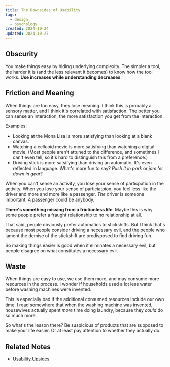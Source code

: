 ```yaml
---
title: The Downsides of Usability
tags:
  - design
  - psychology
created: 2024-10-24
updated: 2024-10-27
---
```

## Obscurity

You make things easy by hiding underlying complexity. The simpler a tool, the harder it is (and the less relevant it becomes) to know how the tool works. **Use increases while understanding decreases**.

## Friction and Meaning

When things are too easy, they lose meaning. I think this is probably a sensory matter, and I think it's correlated with satisfaction. The better you can sense an interaction, the more satisfaction you get from the interaction.

Examples:

- Looking at the Mona Lisa is more satisfying than looking at a blank canvas.
- Watching a celluoid movie is more satisfying than watching a digital movie. (Most people aren't attuned to the difference, and sometimes I can't even tell, so it's hard to distinguish this from a preference.)
- Driving stick is more satsifying than driving an automatic. It's even reflected in language. What's more fun to say? *Push it in park* or *jam 'er down in gear*?

When you can't sense an activity, you lose your sense of particpation in the activity. When you lose your sense of particiatpion, you feel less like the driver and more and more like a passenger. *The* driver is someone important. *A* passenger could be anybody.

**There's something missing from a frictionless life**. Maybe this is why some people prefer a fraught relationship to no relationship at all.

That said, people obviously prefer automatics to stickshifts. But I think that's because most people consider driving a necessary evil, and the people who lament the demise of the stickshift are predisposed to find driving fun.

So making things easier is good when it eliminates a necessary evil, but people disagree on what constitutes a necessary evil.

## Waste

When things are easy to use, we use them more, and may consume more resources in the process. I wonder if households used a lot less water before washing machines were invented.

This is especially bad if the additional consumed resources include our own time. I read somewhere that when the washing machine was invented, housewives actually spent *more* time doing laundry, because they *could* do so much more.

So what's the lesson there? Be suspicious of products that are supposed to make your life easier. Or at least pay attention to whether they actually do.

## Related Notes

- [Usability Upsides](notes/usability-upsides.md)